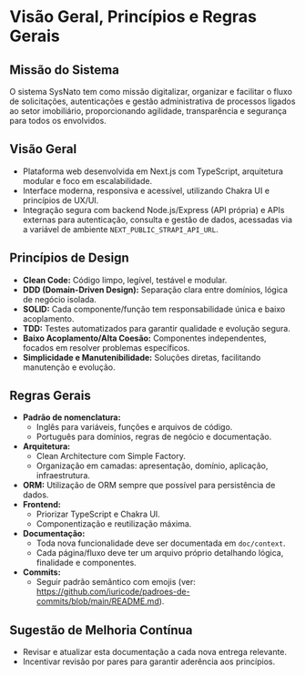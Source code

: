 # Visão Geral, Princípios e Regras Gerais

## Missão do Sistema
O sistema SysNato tem como missão digitalizar, organizar e facilitar o fluxo de solicitações, autenticações e gestão administrativa de processos ligados ao setor imobiliário, proporcionando agilidade, transparência e segurança para todos os envolvidos.

## Visão Geral
- Plataforma web desenvolvida em Next.js com TypeScript, arquitetura modular e foco em escalabilidade.
- Interface moderna, responsiva e acessível, utilizando Chakra UI e princípios de UX/UI.
- Integração segura com backend Node.js/Express (API própria) e APIs externas para autenticação, consulta e gestão de dados, acessadas via a variável de ambiente `NEXT_PUBLIC_STRAPI_API_URL`.

## Princípios de Design
- **Clean Code:** Código limpo, legível, testável e modular.
- **DDD (Domain-Driven Design):** Separação clara entre domínios, lógica de negócio isolada.
- **SOLID:** Cada componente/função tem responsabilidade única e baixo acoplamento.
- **TDD:** Testes automatizados para garantir qualidade e evolução segura.
- **Baixo Acoplamento/Alta Coesão:** Componentes independentes, focados em resolver problemas específicos.
- **Simplicidade e Manutenibilidade:** Soluções diretas, facilitando manutenção e evolução.

## Regras Gerais
- **Padrão de nomenclatura:**
  - Inglês para variáveis, funções e arquivos de código.
  - Português para domínios, regras de negócio e documentação.
- **Arquitetura:**
  - Clean Architecture com Simple Factory.
  - Organização em camadas: apresentação, domínio, aplicação, infraestrutura.
- **ORM:** Utilização de ORM sempre que possível para persistência de dados.
- **Frontend:**
  - Priorizar TypeScript e Chakra UI.
  - Componentização e reutilização máxima.
- **Documentação:**
  - Toda nova funcionalidade deve ser documentada em `doc/context`.
  - Cada página/fluxo deve ter um arquivo próprio detalhando lógica, finalidade e componentes.
- **Commits:**
  - Seguir padrão semântico com emojis (ver: https://github.com/iuricode/padroes-de-commits/blob/main/README.md).

## Sugestão de Melhoria Contínua
- Revisar e atualizar esta documentação a cada nova entrega relevante.
- Incentivar revisão por pares para garantir aderência aos princípios.
